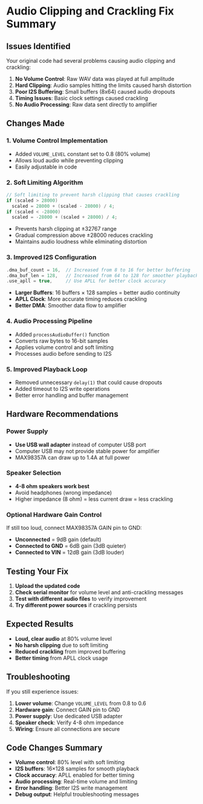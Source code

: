 # Audio Clipping and Crackling Fix Summary

## Issues Identified

Your original code had several problems causing audio clipping and crackling:

1. **No Volume Control**: Raw WAV data was played at full amplitude
2. **Hard Clipping**: Audio samples hitting the limits caused harsh distortion
3. **Poor I2S Buffering**: Small buffers (8x64) caused audio dropouts
4. **Timing Issues**: Basic clock settings caused crackling
5. **No Audio Processing**: Raw data sent directly to amplifier

## Changes Made

### 1. Volume Control Implementation
- Added `VOLUME_LEVEL` constant set to 0.8 (80% volume)
- Allows loud audio while preventing clipping
- Easily adjustable in code

### 2. Soft Limiting Algorithm
```cpp
// Soft limiting to prevent harsh clipping that causes crackling
if (scaled > 28000)
  scaled = 28000 + (scaled - 28000) / 4;
if (scaled < -28000)
  scaled = -28000 + (scaled + 28000) / 4;
```
- Prevents harsh clipping at ±32767 range
- Gradual compression above ±28000 reduces crackling
- Maintains audio loudness while eliminating distortion

### 3. Improved I2S Configuration
```cpp
.dma_buf_count = 16,  // Increased from 8 to 16 for better buffering
.dma_buf_len = 128,   // Increased from 64 to 128 for smoother playback
.use_apll = true,     // Use APLL for better clock accuracy
```
- **Larger Buffers**: 16 buffers × 128 samples = better audio continuity
- **APLL Clock**: More accurate timing reduces crackling
- **Better DMA**: Smoother data flow to amplifier

### 4. Audio Processing Pipeline
- Added `processAudioBuffer()` function
- Converts raw bytes to 16-bit samples
- Applies volume control and soft limiting
- Processes audio before sending to I2S

### 5. Improved Playback Loop
- Removed unnecessary `delay(1)` that could cause dropouts
- Added timeout to I2S write operations
- Better error handling and buffer management

## Hardware Recommendations

### Power Supply
- **Use USB wall adapter** instead of computer USB port
- Computer USB may not provide stable power for amplifier
- MAX98357A can draw up to 1.4A at full power

### Speaker Selection
- **4-8 ohm speakers work best**
- Avoid headphones (wrong impedance)
- Higher impedance (8 ohm) = less current draw = less crackling

### Optional Hardware Gain Control
If still too loud, connect MAX98357A GAIN pin to GND:
- **Unconnected** = 9dB gain (default)
- **Connected to GND** = 6dB gain (3dB quieter)
- **Connected to VIN** = 12dB gain (3dB louder)

## Testing Your Fix

1. **Upload the updated code**
2. **Check serial monitor** for volume level and anti-crackling messages
3. **Test with different audio files** to verify improvement
4. **Try different power sources** if crackling persists

## Expected Results

- **Loud, clear audio** at 80% volume level
- **No harsh clipping** due to soft limiting
- **Reduced crackling** from improved buffering
- **Better timing** from APLL clock usage

## Troubleshooting

If you still experience issues:

1. **Lower volume**: Change `VOLUME_LEVEL` from 0.8 to 0.6
2. **Hardware gain**: Connect GAIN pin to GND
3. **Power supply**: Use dedicated USB adapter
4. **Speaker check**: Verify 4-8 ohm impedance
5. **Wiring**: Ensure all connections are secure

## Code Changes Summary

- **Volume control**: 80% level with soft limiting
- **I2S buffers**: 16×128 samples for smooth playback  
- **Clock accuracy**: APLL enabled for better timing
- **Audio processing**: Real-time volume and limiting
- **Error handling**: Better I2S write management
- **Debug output**: Helpful troubleshooting messages